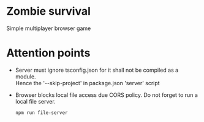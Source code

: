 # Zombie survival
Simple multiplayer browser game

# Attention points
- Server must ignore tsconfig.json for it shall not be compiled as a module.<br>
Hence the '--skip-project' in package.json 'server' script

- Browser blocks local file access due CORS policy. Do not forget to run a local file server.<br>
    ``` sh
    npm run file-server
    ```